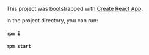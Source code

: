 This project was bootstrapped with [Create React App](https://github.com/facebook/create-react-app).

In the project directory, you can run:

#### `npm i`
#### `npm start`
